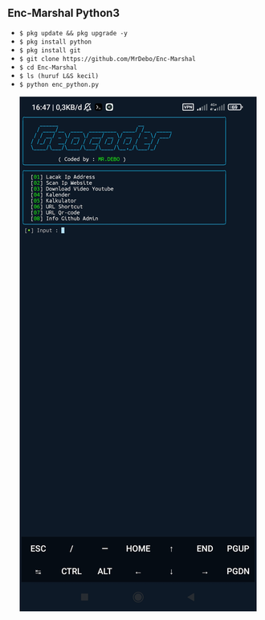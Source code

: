 ## Enc-Marshal Python3

<ul>
<li><code>$ pkg update && pkg upgrade -y</code></li>
<li><code>$ pkg install python</code></li>
<li><code>$ pkg install git</code></li>
<li><code>$ git clone https://github.com/MrDebo/Enc-Marshal</code></li>
<li><code>$ cd Enc-Marshal</code></li>
<li><code>$ ls (huruf L&S kecil)</code></li>
<li><code>$ python enc_python.py</code></li>
<br/>
<img src="https://github.com/MrDebo/Geocoder/blob/main/Screenshot_2023-02-26-16-47-37-449_com.termux.jpg" />
